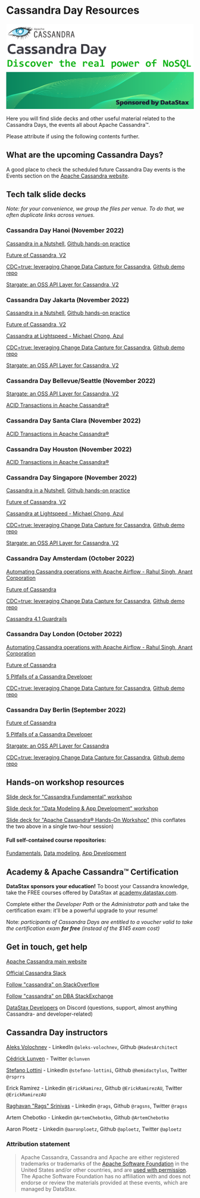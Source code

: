 # Cassandra Day Resources

![Cassandra Days banner](images/cdays_banner.png)

Here you will find slide decks and other
useful material related to the Cassandra Days, the events all about
Apache Cassandra™.

Please attribute if using the following contents further.

## What are the upcoming Cassandra Days?

A good place to check the scheduled future Cassandra Day events
is the Events section on the [Apache Cassandra website](https://cassandra.apache.org/_/events.html).




## Tech talk slide decks

_Note: for your convenience, we group the files per venue. To do that, we often duplicate links across venues._


### Cassandra Day Hanoi (November 2022)

[Cassandra in a Nutshell](slides/cday_deck_cassandra-in-a-nutshell.pdf), [Github hands-on practice](https://github.com/datastaxdevs/conference-2022-devoxx/blob/main/CASSANDA.MD)

[Future of Cassandra, V2](slides/cday_deck_future-of-cassandra_V2.pdf)

[CDC=true: leveraging Change Data Capture for Cassandra](slides/cday_deck_CDC-equals-true.pdf), [Github demo repo](https://github.com/difli/cdc-to-kafka-for-twitter-sentimentr-up)

<!-- Endowus Timmy Yuen -->

[Stargate: an OSS API Layer for Cassandra, V2](slides/cday_deck_stargate-oss-api-layer-for-cassandra_V2.pdf)





### Cassandra Day Jakarta (November 2022)

[Cassandra in a Nutshell](slides/cday_deck_cassandra-in-a-nutshell.pdf), [Github hands-on practice](https://github.com/datastaxdevs/conference-2022-devoxx/blob/main/CASSANDA.MD)

[Future of Cassandra, V2](slides/cday_deck_future-of-cassandra_V2.pdf)

[Cassandra at Lightspeed - Michael Chong, Azul](slides/cday_deck_cassandra-at-lightspeed_-_Michael_Chong_Azul.pdf)

[CDC=true: leveraging Change Data Capture for Cassandra](slides/cday_deck_CDC-equals-true.pdf), [Github demo repo](https://github.com/difli/cdc-to-kafka-for-twitter-sentimentr-up)

[Stargate: an OSS API Layer for Cassandra, V2](slides/cday_deck_stargate-oss-api-layer-for-cassandra_V2.pdf)





### Cassandra Day Bellevue/Seattle (November 2022)

[Stargate: an OSS API Layer for Cassandra, V2](slides/cday_deck_stargate-oss-api-layer-for-cassandra_V2.pdf)

<!-- Quine -->

[ACID Transactions in Apache Cassandra®](slides/cday_deck_acid-transactions-in-cassandra.pdf)





### Cassandra Day Santa Clara (November 2022)

<!-- Apple -->

<!-- Performance Tuning -->

[ACID Transactions in Apache Cassandra®](slides/cday_deck_acid-transactions-in-cassandra.pdf)





### Cassandra Day Houston (November 2022)

<!-- Apple -->

<!-- Quine -->

[ACID Transactions in Apache Cassandra®](slides/cday_deck_acid-transactions-in-cassandra.pdf)






### Cassandra Day Singapore (November 2022)

[Cassandra in a Nutshell](slides/cday_deck_cassandra-in-a-nutshell.pdf), [Github hands-on practice](https://github.com/datastaxdevs/conference-2022-devoxx/blob/main/CASSANDA.MD)

[Future of Cassandra, V2](slides/cday_deck_future-of-cassandra_V2.pdf)

[Cassandra at Lightspeed - Michael Chong, Azul](slides/cday_deck_cassandra-at-lightspeed_-_Michael_Chong_Azul.pdf)

[CDC=true: leveraging Change Data Capture for Cassandra](slides/cday_deck_CDC-equals-true.pdf), [Github demo repo](https://github.com/difli/cdc-to-kafka-for-twitter-sentimentr-up)

<!-- Endowus Codee Ong -->

[Stargate: an OSS API Layer for Cassandra, V2](slides/cday_deck_stargate-oss-api-layer-for-cassandra_V2.pdf)





### Cassandra Day Amsterdam (October 2022)

[Automating Cassandra operations with Apache Airflow - Rahul Singh, Anant Corporation](slides/cday_deck_automating_ops_with_airflow_-_Rahul_Singh_Anant.pdf)

[Future of Cassandra](slides/cday_deck_future-of-cassandra.pdf)

[CDC=true: leveraging Change Data Capture for Cassandra](slides/cday_deck_CDC-equals-true.pdf), [Github demo repo](https://github.com/difli/cdc-to-kafka-for-twitter-sentimentr-up)

[Cassandra 4.1 Guardrails](slides/cday_deck_guardrails.pdf)





### Cassandra Day London (October 2022)

[Automating Cassandra operations with Apache Airflow - Rahul Singh, Anant Corporation](slides/cday_deck_automating_ops_with_airflow_-_Rahul_Singh_Anant.pdf)

[Future of Cassandra](slides/cday_deck_future-of-cassandra.pdf)

[5 Pitfalls of a Cassandra Developer](slides/cday_deck_5-pitfalls-of-cassandra-developer.pdf)

[CDC=true: leveraging Change Data Capture for Cassandra](slides/cday_deck_CDC-equals-true.pdf), [Github demo repo](https://github.com/difli/cdc-to-kafka-for-twitter-sentimentr-up)





### Cassandra Day Berlin (September 2022)

[Future of Cassandra](slides/cday_deck_future-of-cassandra.pdf)

[5 Pitfalls of a Cassandra Developer](slides/cday_deck_5-pitfalls-of-cassandra-developer.pdf)

[Stargate: an OSS API Layer for Cassandra](slides/cday_deck_stargate-oss-api-layer-for-cassandra.pdf)

[CDC=true: leveraging Change Data Capture for Cassandra](slides/cday_deck_CDC-equals-true.pdf), [Github demo repo](https://github.com/difli/cdc-to-kafka-for-twitter-sentimentr-up)








## Hands-on workshop resources

[Slide deck for "Cassandra Fundamental" workshop](slides/workshops/cday_workshop_deck_cassandra-fundamentals.pdf)

[Slide deck for "Data Modeling & App Development" workshop](slides/workshops/cday_workshop_deck_data-modeling-and-app-development.pdf)

[Slide deck for "Apache Cassandra® Hands-On Workshop"](slides/workshops/cday_workshop_deck_complete-cassandra-workshop-2h.pdf) (this conflates the two above in a single two-hour session)

#### Full self-contained course repositories:

[Fundamentals](https://github.com/datastaxdevs/workshop-cassandra-fundamentals#readme),
[Data modeling](https://github.com/datastaxdevs/workshop-cassandra-data-modeling#readme),
[App Development](https://github.com/datastaxdevs/workshop-cassandra-application-development#readme)



## Academy & Apache Cassandra™ Certification

**DataStax sponsors your education!**
To boost your Cassandra knowledge, take the FREE courses offered by DataStax
at [academy.datastax.com](https://academy.datastax.com).

Complete either the _Developer Path_ or the _Administrator path_ and take the
certification exam: it'll be a powerful upgrade to your resume!

Note: _participants of Cassandra Days are entitled to a voucher
valid to take the certification exam **for free**
(instead of the $145 exam cost)_



## Get in touch, get help

[Apache Cassandra main website](https://cassandra.apache.org/)

[Official Cassandra Slack](https://s.apache.org/slack-invite)

[Follow "cassandra" on StackOverflow](https://stackoverflow.com/questions/tagged/cassandra)

[Follow "cassandra" on DBA StackExchange](https://dba.stackexchange.com/questions/tagged/cassandra)

[DataStax Developers](https://dtsx.io/discord) on Discord
(questions, support, almost anything Cassandra- and developer-related)



## Cassandra Day instructors

[Aleks Volochnev](https://dtsx.io/aleks) - LinkedIn `@aleks-volochnev`, Github `@HadesArchitect`

[Cédrick Lunven](https://dtsx.io/cedrick) - Twitter `@clunven`

[Stefano Lottini](https://dtsx.io/stefano) - LinkedIn `@stefano-lottini`, Github `@hemidactylus`, Twitter `@rsprrs`

Erick Ramirez - Linkedin `@ErickRamirez`, Github `@ErickRamirezAU`, Twitter `@ErickRamirezAU`

[Raghavan "Rags" Srinivas](https://dtsx.io/rags) - Linkedin `@rags`, Github `@ragsns`, Twitter `@ragss`

Artem Chebotko - Linkedin `@ArtemChebotko`, Github `@ArtemChebotko`

Aaron Ploetz - Linkedin `@aaronploetz`, Github `@aploetz`, Twitter `@aploetz`

### Attribution statement

> Apache Cassandra, Cassandra and Apache are either registered trademarks or
> trademarks of the [Apache Software Foundation](http://www.apache.org/)
> in the United States and/or
> other countries, and are [used with permission](http://www.apache.org/foundation/marks/events.html).
> The Apache Software Foundation has no affiliation with and does not
> endorse or review the materials provided at these events,
> which are managed by DataStax.
